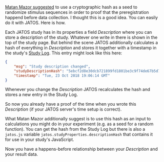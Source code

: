 [Matan Mazor suggested](https://medium.com/@mazormatan/cryptographic-preregistration-from-newton-to-fmri-df0968377bb2) to use a cryptographic hash as a seed to randomize stimulus sequences in order to proof that the preregistration happend before data collection. I thought this is a good idea. You can easily do it with JATOS. Here is how.

Each JATOS study has in its properties a field _Description_ where you can store a description of the study. Whatever one write in there is shown in the top of the study page. But behind the scene JATOS additionally calculates a hash of everything in _Description_ and stores it together with a timestamp in the study's [Study Log](http://www.jatos.org/Study-Log.html). This entry might look like this here:

```json
{
    "msg": "Study description changed",
    "studyDescriptionHash": "5ebcf2d8e30dcb721899fd1801be3c9f74de67b5d713ec00f50f94555b73ff69",
    "timestamp": "Tue, 23 Oct 2018 19:06:14 GMT"
}
```

Whenever you change the _Description_ JATOS recalculates the hash and stores a new entry in the Study Log. 

So now you already have a proof of the time when you wrote this _Description_ (if your JATOS server's time setup is correct).

What Matan Mazor additionally suggest is to use this hash as an input to calculations you might do in your experiment (e.g. as a seed for a random function). You can get the hash from the Study Log but there is also a `jatos.js` variable `jatos.studyProperties.descriptionHash` that contains it for use in your study's JavaScript.

Now you have a happens-before relationship between your _Description_ and your result data.
